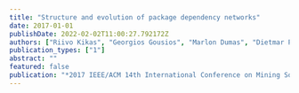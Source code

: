 ```yaml
---
title: "Structure and evolution of package dependency networks"
date: 2017-01-01
publishDate: 2022-02-02T11:00:27.792172Z
authors: ["Riivo Kikas", "Georgios Gousios", "Marlon Dumas", "Dietmar Pfahl"]
publication_types: ["1"]
abstract: ""
featured: false
publication: "*2017 IEEE/ACM 14th International Conference on Mining Software Repositories (MSR)*"
---
```


